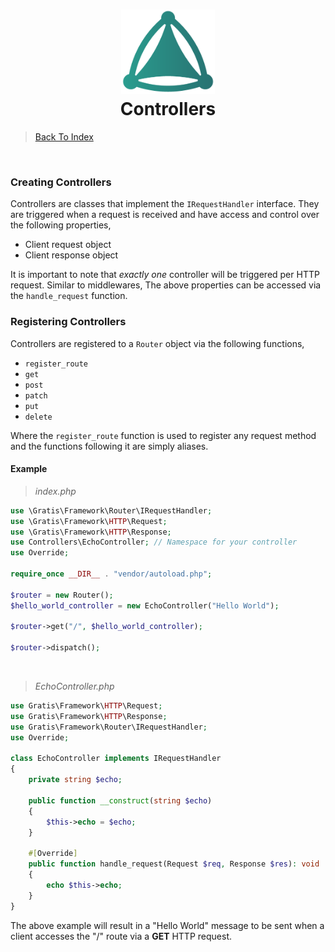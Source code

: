 <h1 align="center">
 <img src="https://github.com/connellr023/gratis/blob/main/public/images/logo_small.png?raw=true" width="150px" />
 <br />
 <div>Controllers</div>
</h1>

> [Back To Index](INDEX.md)

<br />

### Creating Controllers
Controllers are classes that implement the `IRequestHandler` interface.
They are triggered when a request is received and have access and control over the following
properties,
- Client request object
- Client response object

It is important to note that *exactly one* controller will be triggered per HTTP request. Similar to middlewares,
The above properties can be accessed via the `handle_request` function.

### Registering Controllers
Controllers are registered to a `Router` object via the following functions,
- `register_route`
- `get`
- `post`
- `patch`
- `put`
- `delete`

Where the `register_route` function is used to register any request method and
the functions following it are simply aliases.


#### Example
> *index.php*
```php
use \Gratis\Framework\Router\IRequestHandler;
use \Gratis\Framework\HTTP\Request;
use \Gratis\Framework\HTTP\Response;
use Controllers\EchoController; // Namespace for your controller
use Override;

require_once __DIR__ . "vendor/autoload.php";

$router = new Router();
$hello_world_controller = new EchoController("Hello World");

$router->get("/", $hello_world_controller);

$router->dispatch();
```

<br />

> *EchoController.php*
```php
use Gratis\Framework\HTTP\Request;
use Gratis\Framework\HTTP\Response;
use Gratis\Framework\Router\IRequestHandler;
use Override;

class EchoController implements IRequestHandler
{
    private string $echo;

    public function __construct(string $echo)
    {
        $this->echo = $echo;
    }

    #[Override]
    public function handle_request(Request $req, Response $res): void
    {
        echo $this->echo;
    }
}
```
The above example will result in a "Hello World" message to be sent when a client
accesses the "/" route via a **GET** HTTP request.
